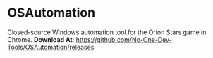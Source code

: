 # OSAutomation
Closed-source Windows automation tool for the Orion Stars game in Chrome.
**Download At**: https://github.com/No-One-Dev-Tools/OSAutomation/releases